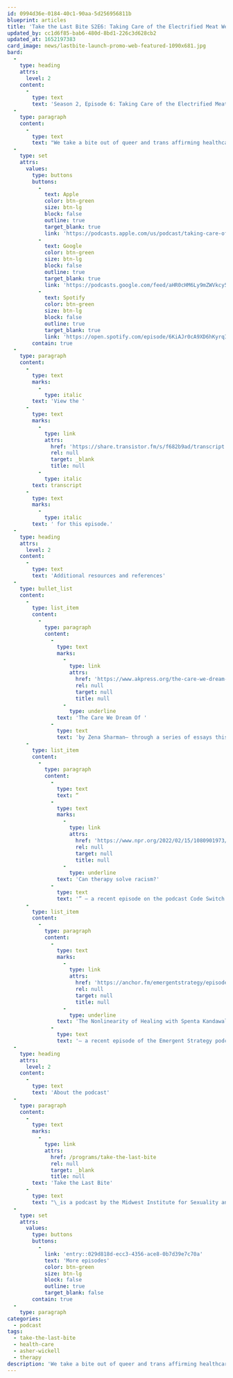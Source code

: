 ```yaml
---
id: 0994d36e-0184-40c1-90aa-5d256956811b
blueprint: articles
title: 'Take the Last Bite S2E6: Taking Care of the Electrified Meat We Inhabit'
updated_by: cc1d6f85-bab6-480d-8bd1-226c3d628cb2
updated_at: 1652197383
card_image: news/lastbite-launch-promo-web-featured-1090x681.jpg
bard:
  -
    type: heading
    attrs:
      level: 2
    content:
      -
        type: text
        text: 'Season 2, Episode 6: Taking Care of the Electrified Meat We Inhabit'
  -
    type: paragraph
    content:
      -
        type: text
        text: "We take a bite out of queer and trans affirming healthcare with Asher Wickell (they/he), a family and marriage therapist based in Wichita, KS. We get philosophical in our exploration of what healing looks like in the face of perpetual harm, how the pandemic has unearthed realizations about the flaws in our healthcare systems, and what a future of affirming care could look like when the current system becomes obsolete.\_"
  -
    type: set
    attrs:
      values:
        type: buttons
        buttons:
          -
            text: Apple
            color: btn-green
            size: btn-lg
            block: false
            outline: true
            target_blank: true
            link: 'https://podcasts.apple.com/us/podcast/taking-care-of-the-electrified-meat-we-inhabit/id1582890778?i=1000560246454'
          -
            text: Google
            color: btn-green
            size: btn-lg
            block: false
            outline: true
            target_blank: true
            link: 'https://podcasts.google.com/feed/aHR0cHM6Ly9mZWVkcy50cmFuc2lzdG9yLmZtL3Rha2UtdGhlLWxhc3QtYml0ZQ/episode/MzE5NDA2ZGQtZDZhNy00ZmZlLTg4MzktNzdhYzY2ZGQxZjFl?sa=X&ved=0CAUQkfYCahcKEwjQ18_LnNX3AhUAAAAAHQAAAAAQAQ'
          -
            text: Spotify
            color: btn-green
            size: btn-lg
            block: false
            outline: true
            target_blank: true
            link: 'https://open.spotify.com/episode/6KiAJr0cA9XD6hKyrqIcpL'
        contain: true
  -
    type: paragraph
    content:
      -
        type: text
        marks:
          -
            type: italic
        text: 'View the '
      -
        type: text
        marks:
          -
            type: link
            attrs:
              href: 'https://share.transistor.fm/s/f682b9ad/transcript'
              rel: null
              target: _blank
              title: null
          -
            type: italic
        text: transcript
      -
        type: text
        marks:
          -
            type: italic
        text: ' for this episode.'
  -
    type: heading
    attrs:
      level: 2
    content:
      -
        type: text
        text: 'Additional resources and references'
  -
    type: bullet_list
    content:
      -
        type: list_item
        content:
          -
            type: paragraph
            content:
              -
                type: text
                marks:
                  -
                    type: link
                    attrs:
                      href: 'https://www.akpress.org/the-care-we-dream-of.html'
                      rel: null
                      target: null
                      title: null
                  -
                    type: underline
                text: 'The Care We Dream Of '
              -
                type: text
                text: 'by Zena Sharman– through a series of essays this book offers possibilities for more liberatory and transformative approaches to LGBTQ+ health and healing.'
      -
        type: list_item
        content:
          -
            type: paragraph
            content:
              -
                type: text
                text: “
              -
                type: text
                marks:
                  -
                    type: link
                    attrs:
                      href: 'https://www.npr.org/2022/02/15/1080901973/can-therapy-solve-racism'
                      rel: null
                      target: null
                      title: null
                  -
                    type: underline
                text: 'Can therapy solve racism?'
              -
                type: text
                text: '” – a recent episode on the podcast Code Switch exploring if therapy is a useful tool for addressing the impacts of anti-Blackness.'
      -
        type: list_item
        content:
          -
            type: paragraph
            content:
              -
                type: text
                marks:
                  -
                    type: link
                    attrs:
                      href: 'https://anchor.fm/emergentstrategy/episodes/The-Nonlinearity-of-Healing-with-Spenta-Kandawalla-e1i42hi'
                      rel: null
                      target: null
                      title: null
                  -
                    type: underline
                text: 'The Nonlinearity of Healing with Spenta Kandawalla'
              -
                type: text
                text: '– a recent episode of the Emergent Strategy podcast about centering our material well-being in movement work'
  -
    type: heading
    attrs:
      level: 2
    content:
      -
        type: text
        text: 'About the podcast'
  -
    type: paragraph
    content:
      -
        type: text
        marks:
          -
            type: link
            attrs:
              href: /programs/take-the-last-bite
              rel: null
              target: _blank
              title: null
        text: 'Take the Last Bite'
      -
        type: text
        text: "\_is a podcast by the Midwest Institute for Sexuality and Gender Diversity. It's a direct counter to the Midwest Nice mentality— highlighting advocacy and activism by queer/trans communities in the Midwest region. Through each episode, we're aiming to unearth the often disregarded and unacknowledged contributions of queer and trans folks to social change through interviews, casual conversations and reflections on Midwest queer time, space, and place.\_"
  -
    type: set
    attrs:
      values:
        type: buttons
        buttons:
          -
            link: 'entry::029d818d-ecc3-4356-ace8-0b7d39e7c70a'
            text: 'More episodes'
            color: btn-green
            size: btn-lg
            block: false
            outline: true
            target_blank: false
        contain: true
  -
    type: paragraph
categories:
  - podcast
tags:
  - take-the-last-bite
  - health-care
  - asher-wickell
  - therapy
description: 'We take a bite out of queer and trans affirming healthcare with Asher Wickell (they/he) a family & marriage therapist based in Wichita, KS. We get philosophical in our exploration of what healing looks like in the face of perpetual harm, how the pandemic has unearthed realizations about the flaws in our healthcare systems, and what a future of affirming care could look like when the current system becomes obsolete.'
---
```

